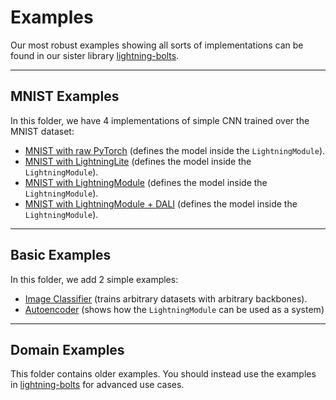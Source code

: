 # Examples

Our most robust examples showing all sorts of implementations
can be found in our sister library [lightning-bolts](https://pytorch-lightning.readthedocs.io/en/latest/ecosystem/bolts.html).

______________________________________________________________________

## MNIST Examples

In this folder, we have 4 implementations of simple CNN trained over the MNIST dataset:

- [MNIST with raw PyTorch](https://github.com/PyTorchLightning/pytorch-lightning/blob/master/pl_examples/basic_examples/mnist_examples/image_classifier_1_pytorch.py) (defines the model inside the `LightningModule`).
- [MNIST with LightningLite](https://github.com/PyTorchLightning/pytorch-lightning/blob/master/pl_examples/basic_examples/mnist_examples/image_classifier_2_lite.py) (defines the model inside the `LightningModule`).
- [MNIST with LightningModule](https://github.com/PyTorchLightning/pytorch-lightning/blob/master/pl_examples/basic_examples/mnist_examples/image_classifier_3_lightning.py) (defines the model inside the `LightningModule`).
- [MNIST with LightningModule + DALI](https://github.com/PyTorchLightning/pytorch-lightning/blob/master/pl_examples/basic_examples/mnist_examples/image_classifier_4_dali.py) (defines the model inside the `LightningModule`).

______________________________________________________________________

## Basic Examples

In this folder, we add 2 simple examples:

- [Image Classifier](https://github.com/PyTorchLightning/pytorch-lightning/blob/master/pl_examples/basic_examples/backbone_image_classifier.py) (trains arbitrary datasets with arbitrary backbones).
- [Autoencoder](https://github.com/PyTorchLightning/pytorch-lightning/blob/master/pl_examples/basic_examples/autoencoder.py) (shows how the `LightningModule` can be used as a system)

______________________________________________________________________

## Domain Examples

This folder contains older examples. You should instead use the examples
in [lightning-bolts](https://pytorch-lightning.readthedocs.io/en/latest/ecosystem/bolts.html)
for advanced use cases.
